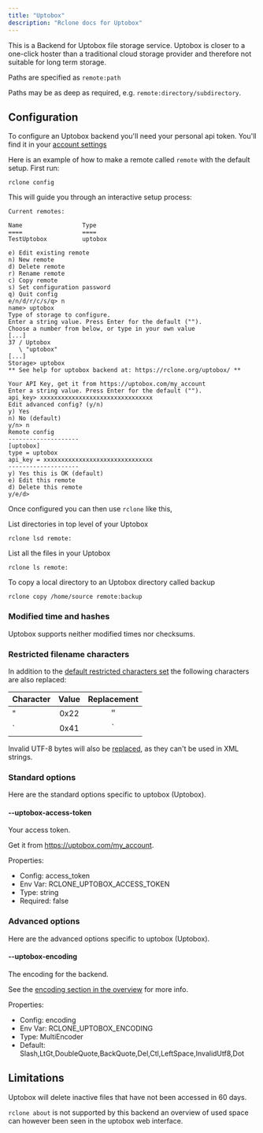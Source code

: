 ```yaml
---
title: "Uptobox"
description: "Rclone docs for Uptobox"
---
```



This is a Backend for Uptobox file storage service. Uptobox is closer to a one-click hoster than a traditional 
cloud storage provider and therefore not suitable for long term storage. 

Paths are specified as `remote:path`

Paths may be as deep as required, e.g. `remote:directory/subdirectory`.

## Configuration

To configure an Uptobox backend you'll need your personal api token. You'll find it in your
[account settings](https://uptobox.com/my_account)

Here is an example of how to make a remote called `remote` with the default setup.  First run:

    rclone config

This will guide you through an interactive setup process:

```
Current remotes:

Name                 Type
====                 ====
TestUptobox          uptobox

e) Edit existing remote
n) New remote
d) Delete remote
r) Rename remote
c) Copy remote
s) Set configuration password
q) Quit config
e/n/d/r/c/s/q> n
name> uptobox
Type of storage to configure.
Enter a string value. Press Enter for the default ("").
Choose a number from below, or type in your own value
[...]
37 / Uptobox
   \ "uptobox"
[...]
Storage> uptobox
** See help for uptobox backend at: https://rclone.org/uptobox/ **

Your API Key, get it from https://uptobox.com/my_account
Enter a string value. Press Enter for the default ("").
api_key> xxxxxxxxxxxxxxxxxxxxxxxxxxxxxxxx
Edit advanced config? (y/n)
y) Yes
n) No (default)
y/n> n
Remote config
--------------------
[uptobox]
type = uptobox
api_key = xxxxxxxxxxxxxxxxxxxxxxxxxxxxxxx
--------------------
y) Yes this is OK (default)
e) Edit this remote
d) Delete this remote
y/e/d> 
```
Once configured you can then use `rclone` like this,

List directories in top level of your Uptobox

    rclone lsd remote:

List all the files in your Uptobox

    rclone ls remote:

To copy a local directory to an Uptobox directory called backup

    rclone copy /home/source remote:backup

### Modified time and hashes

Uptobox supports neither modified times nor checksums.

### Restricted filename characters

In addition to the [default restricted characters set](/overview/#restricted-characters)
the following characters are also replaced:

| Character | Value | Replacement |
| --------- |:-----:|:-----------:|
| "         | 0x22  | ＂          |
| `         | 0x41  | ｀          |

Invalid UTF-8 bytes will also be [replaced](/overview/#invalid-utf8),
as they can't be used in XML strings.

### Standard options

Here are the standard options specific to uptobox (Uptobox).

#### --uptobox-access-token

Your access token.

Get it from https://uptobox.com/my_account.

Properties:

- Config:      access_token
- Env Var:     RCLONE_UPTOBOX_ACCESS_TOKEN
- Type:        string
- Required:    false

### Advanced options

Here are the advanced options specific to uptobox (Uptobox).

#### --uptobox-encoding

The encoding for the backend.

See the [encoding section in the overview](/overview/#encoding) for more info.

Properties:

- Config:      encoding
- Env Var:     RCLONE_UPTOBOX_ENCODING
- Type:        MultiEncoder
- Default:     Slash,LtGt,DoubleQuote,BackQuote,Del,Ctl,LeftSpace,InvalidUtf8,Dot


## Limitations

Uptobox will delete inactive files that have not been accessed in 60 days.

`rclone about` is not supported by this backend an overview of used space can however
been seen in the uptobox web interface.
